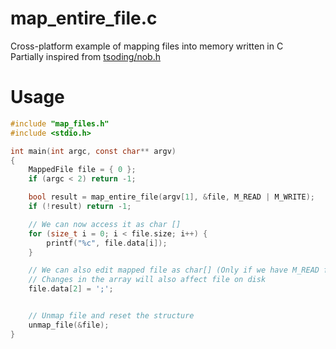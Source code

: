 # map_entire_file.c

Cross-platform example of mapping files into memory written in C \
Partially inspired from [tsoding/nob.h](https://github.com/tsoding/nob.h/)

# Usage

``` c
#include "map_files.h"
#include <stdio.h>

int main(int argc, const char** argv)
{
    MappedFile file = { 0 };
    if (argc < 2) return -1;

    bool result = map_entire_file(argv[1], &file, M_READ | M_WRITE);
    if (!result) return -1;

    // We can now access it as char []
    for (size_t i = 0; i < file.size; i++) {
        printf("%c", file.data[i]);
    }

    // We can also edit mapped file as char[] (Only if we have M_READ flag set)
    // Changes in the array will also affect file on disk
    file.data[2] = ';';


    // Unmap file and reset the structure
    unmap_file(&file);
}

```
